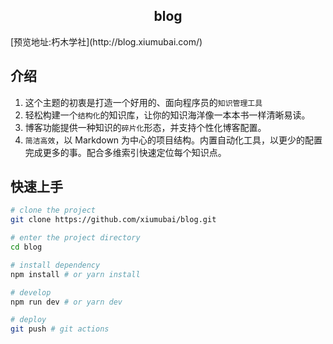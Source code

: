 <h2 align="center">blog</h2>
[预览地址:朽木学社](http://blog.xiumubai.com/)

## 介绍

1. 这个主题的初衷是打造一个好用的、面向程序员的`知识管理工具`
2. 轻松构建一个`结构化`的知识库，让你的知识海洋像一本本书一样清晰易读。
3. 博客功能提供一种知识的`碎片化`形态，并支持个性化博客配置。
4. `简洁高效`，以 Markdown 为中心的项目结构。内置自动化工具，以更少的配置完成更多的事。配合多维索引快速定位每个知识点。

## 快速上手

```bash
# clone the project
git clone https://github.com/xiumubai/blog.git

# enter the project directory
cd blog

# install dependency
npm install # or yarn install

# develop
npm run dev # or yarn dev

# deploy
git push # git actions

```
